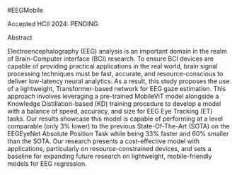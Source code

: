 #EEGMobile

Accepted HCII 2024: PENDING

Abstract

Electroencephalography (EEG) analysis is an important domain in the realm of Brain-Computer interface (BCI) research. To ensure BCI devices are capable of providing practical applications in the real world, brain signal processing techniques must be fast, accurate, and resource-conscious to deliver low-latency neural analytics. As a result, this study proposes the use of a lightweight, Transformer-based network for EEG gaze estimation. This approach involves leveraging a pre-trained MobileViT model alongside a Knowledge Distillation-based (KD) training procedure to develop a model with a balance of speed, accuracy, and size for EEG Eye Tracking (ET) tasks. Our results showcase this model is capable of performing at a level comparable (only 3\% lower) to the previous State-Of-The-Art (SOTA) on the EEGEyeNet Absolute Position Task while being 33\% faster and 60\% smaller than the SOTA. Our research presents a cost-effective model with applications, particularly on resource-constrained devices, and sets a baseline for expanding future research on lightweight, mobile-friendly models for EEG regression.
